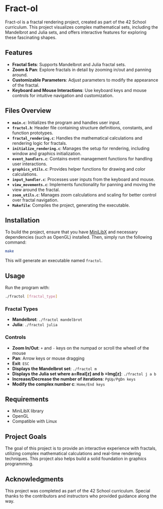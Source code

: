 
# Fract-ol

Fract-ol is a fractal rendering project, created as part of the 42 School curriculum. This project visualizes complex mathematical sets, including the Mandelbrot and Julia sets, and offers interactive features for exploring these fascinating shapes.

## Features

- **Fractal Sets**: Supports Mandelbrot and Julia fractal sets.
- **Zoom & Pan**: Explore fractals in detail by zooming in/out and panning around.
- **Customizable Parameters**: Adjust parameters to modify the appearance of the fractal.
- **Keyboard and Mouse Interactions**: Use keyboard keys and mouse controls for intuitive navigation and customization.

## Files Overview

- **`main.c`**: Initializes the program and handles user input.
- **`fractol.h`**: Header file containing structure definitions, constants, and function prototypes.
- **`fractal_rendering.c`**: Handles the mathematical calculations and rendering logic for fractals.
- **`initialize_rendering.c`**: Manages the setup for rendering, including window and graphics initialization.
- **`event_handlers.c`**: Contains event management functions for handling user interactions.
- **`graphics_utils.c`**: Provides helper functions for drawing and color calculations.
- **`input_handler.c`**: Processes user inputs from the keyboard and mouse.
- **`view_movements.c`**: Implements functionality for panning and moving the view around the fractal.
- **`zoom_utils.c`**: Manages zoom calculations and scaling for better control over fractal navigation.
- **`Makefile`**: Compiles the project, generating the executable.

## Installation

To build the project, ensure that you have [MiniLibX](https://github.com/42Paris/minilibx-linux) and necessary dependencies (such as OpenGL) installed. Then, simply run the following command:

```bash
make
```

This will generate an executable named `fractol`.

## Usage

Run the program with:

```bash
./fractol [fractal_type]
```

### Fractal Types

- **Mandelbrot**: `./fractol mandelbrot`
- **Julia**: `./fractol julia`

### Controls

- **Zoom In/Out**: `+` and `-` keys on the numpad or scroll the wheell of the mouse
- **Pan**: Arrow keys or mouse dragging
- **Exit**: `ESC`
- **Displays the Mandelbrot set**: `./fractol m`
- **Displays the Julia set where a=Real[z] and b =Img[z]**: `./fractol j a b`
- **Increase/Decrease the number of iterations**: `PgUp/PgDn keys`
- **Modify the complex number c**: `Home/End keys`

## Requirements

- MiniLibX library
- OpenGL
- Compatible with Linux

## Project Goals

The goal of this project is to provide an interactive experience with fractals, utilizing complex mathematical calculations and real-time rendering techniques. This project also helps build a solid foundation in graphics programming.

## Acknowledgments

This project was completed as part of the 42 School curriculum. Special thanks to the contributors and instructors who provided guidance along the way.
